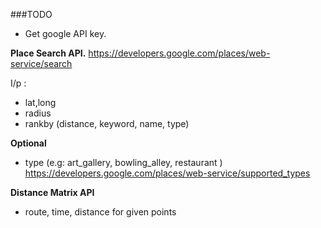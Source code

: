 
###TODO
- Get google API key.

**Place Search API.**
https://developers.google.com/places/web-service/search

 I/p : 
 
  - lat,long
  - radius
  - rankby (distance, keyword, name, type)

  **Optional**

  - type (e.g: art_gallery, bowling_alley, restaurant ) https://developers.google.com/places/web-service/supported_types
  
  **Distance Matrix API**
   - route, time, distance for given points

 

